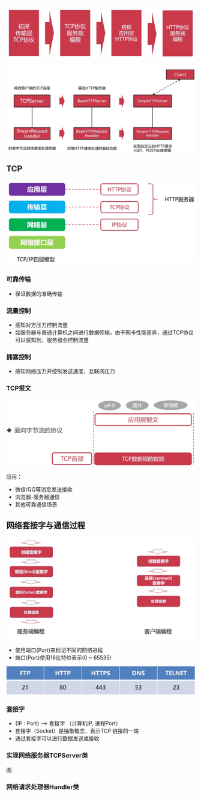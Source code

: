 ![51](../photo/52.jpg)

![51](../photo/51.jpg)

## TCP

![51](../photo/54.jpg)

### 可靠传输

-   保证数据的准确传输

### 流量控制

-   感知对方压力控制流量
-   如服务器与普通计算机之间进行数据传输，由于网卡性能差异，通过TCP协议可以感知到，服务器会控制流量

### 拥塞控制

-   感知网络压力并控制发送速度，互联网压力

### TCP报文

![57](../photo/53.png)

应用：

-   微信/QQ等消息发送接收
-   浏览器-服务器通信
-   其他可靠通信场景



## 网络套接字与通信过程

![57](../photo/55.jpg)

-   使用端口(Port)来标记不同的网络进程
-   端口(Port)使用16比特位表示(0 ~ 65535)

![57](../photo/56.jpg)

### 套接字

-   {IP : Port}  –>  套接字       （计算机IP,   进程Port）
-   套接字（Socket）是抽象概念，表示TCP 链接的一端
-   通过套接字可以进行数据发送或接收



### 实现网络服务器TCPServer类

图

### 网络请求处理器Handler类

